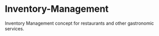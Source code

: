 # Inventory-Management
Inventory Management concept for restaurants and other gastronomic services.
